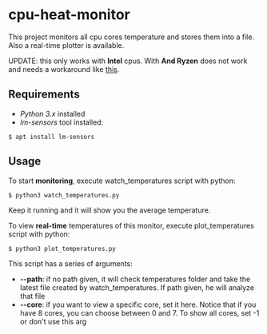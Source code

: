 # cpu-heat-monitor

This project monitors all cpu cores temperature and stores them into a file.
Also a real-time plotter is available.

UPDATE: this only works with **Intel** cpus. With **And Ryzen** does not work and needs a workaround like [this](https://askubuntu.com/questions/1164206/lm-sensors-and-amd-ryzen-x570-chipset).

## Requirements
- *Python 3.x* installed
- *lm-sensors* tool installed:
```console
$ apt install lm-sensors
```
## Usage
To start **monitoring**, execute watch_temperatures script with python:
```console
$ python3 watch_temperatures.py
```
Keep it running and it will show you the average temperature.

To view **real-time** temperatures of this monitor, execute plot_temperatures script with python:
```console
$ python3 plot_temperatures.py
```
This script has a series of arguments:
- **--path**: if no path given, it will check temperatures folder and take the latest file created by watch_temperatures. If path given, he will analyze that file
- **--core**: if you want to view a specific core, set it here. Notice that if you have 8 cores, you can choose between 0 and 7. To show all cores, set -1 or don't use this arg
